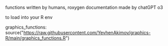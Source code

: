 functions written by humans, roxygen documentation made by chatGPT o3

to load into your R env

graphics_functions:  source("https://raw.githubusercontent.com/YevhenAkimov/graphics-R/main/graphics_functions.R") 
